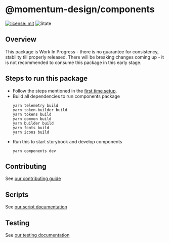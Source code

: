 # @momentum-design/components

[![license: mit](https://img.shields.io/badge/License-MIT-blueviolet?style=flat-square)](https://github.com/momentum-design/momentum-design/blob/main/LICENSE)
![State](https://img.shields.io/badge/State-Alpha-blue?style=flat-square)

## Overview

This package is Work In Progress - there is no guarantee for consistency, stability till properly released.
There will be breaking changes coming up - it is not recommended to consume this package in this early stage.

## Steps to run this package

- Follow the steps mentioned in the [first time setup](https://github.com/momentum-design/momentum-design/blob/main/CONTRIBUTING.md#first-time-setup).
- Build all dependencies to run components package
    ```
    yarn telemetry build
    yarn token-builder build
    yarn tokens build
    yarn common build
    yarn builder build
    yarn fonts build
    yarn icons build
    ```
- Run this to start storybook and develop components
    ```
    yarn components dev
    ```

## Contributing

See [our contributing guide](./CONTRIBUTING.md)

## Scripts

See [our script documentation](./SCRIPTS.md)

## Testing

See [our testing documentation](./TESTING.md)
